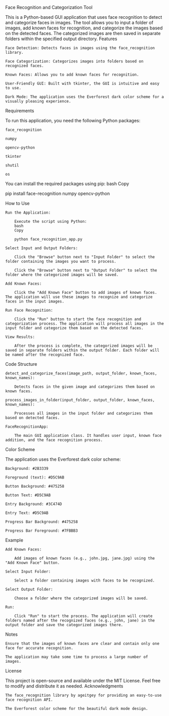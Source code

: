 Face Recognition and Categorization Tool

This is a Python-based GUI application that uses face recognition to detect and categorize faces in images. The tool allows you to input a folder of images, add known faces for recognition, and categorize the images based on the detected faces. The categorized images are then saved in separate folders within the specified output directory.
Features

    Face Detection: Detects faces in images using the face_recognition library.

    Face Categorization: Categorizes images into folders based on recognized faces.

    Known Faces: Allows you to add known faces for recognition.

    User-Friendly GUI: Built with tkinter, the GUI is intuitive and easy to use.

    Dark Mode: The application uses the Everforest dark color scheme for a visually pleasing experience.

Requirements

To run this application, you need the following Python packages:

    face_recognition

    numpy

    opencv-python

    tkinter

    shutil

    os

You can install the required packages using pip:
bash
Copy

pip install face-recognition numpy opencv-python

How to Use

    Run the Application:

        Execute the script using Python:
        bash
        Copy

        python face_recognition_app.py

    Select Input and Output Folders:

        Click the "Browse" button next to "Input Folder" to select the folder containing the images you want to process.

        Click the "Browse" button next to "Output Folder" to select the folder where the categorized images will be saved.

    Add Known Faces:

        Click the "Add Known Face" button to add images of known faces. The application will use these images to recognize and categorize faces in the input images.

    Run Face Recognition:

        Click the "Run" button to start the face recognition and categorization process. The application will process all images in the input folder and categorize them based on the detected faces.

    View Results:

        After the process is complete, the categorized images will be saved in separate folders within the output folder. Each folder will be named after the recognized face.

Code Structure

    detect_and_categorize_faces(image_path, output_folder, known_faces, known_names):

        Detects faces in the given image and categorizes them based on known faces.

    process_images_in_folder(input_folder, output_folder, known_faces, known_names):

        Processes all images in the input folder and categorizes them based on detected faces.

    FaceRecognitionApp:

        The main GUI application class. It handles user input, known face addition, and the face recognition process.

Color Scheme

The application uses the Everforest dark color scheme:

    Background: #2B3339

    Foreground (text): #D5C9AB

    Button Background: #475258

    Button Text: #D5C9AB

    Entry Background: #3C474D

    Entry Text: #D5C9AB

    Progress Bar Background: #475258

    Progress Bar Foreground: #7FBBB3

Example

    Add Known Faces:

        Add images of known faces (e.g., john.jpg, jane.jpg) using the "Add Known Face" button.

    Select Input Folder:

        Select a folder containing images with faces to be recognized.

    Select Output Folder:

        Choose a folder where the categorized images will be saved.

    Run:

        Click "Run" to start the process. The application will create folders named after the recognized faces (e.g., john, jane) in the output folder and save the categorized images there.

Notes

    Ensure that the images of known faces are clear and contain only one face for accurate recognition.

    The application may take some time to process a large number of images.

License

This project is open-source and available under the MIT License. Feel free to modify and distribute it as needed.
Acknowledgments

    The face_recognition library by ageitgey for providing an easy-to-use face recognition API.

    The Everforest color scheme for the beautiful dark mode design.